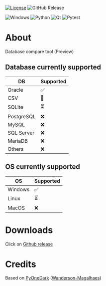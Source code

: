 [![License](https://img.shields.io/badge/License-Apache%202.0-blue.svg)](https://opensource.org/licenses/Apache-2.0)
![GitHub Release](https://img.shields.io/github/v/release/creagleone/dbtective)

![Windows](https://img.shields.io/badge/Windows-0078D6?style=for-the-badge&logo=windows&logoColor=white)
![Python](https://img.shields.io/badge/python-3670A0?style=for-the-badge&logo=python&logoColor=ffdd54)
![Qt](https://img.shields.io/badge/Qt-%23217346.svg?style=for-the-badge&logo=Qt&logoColor=white)
![Pytest](https://img.shields.io/badge/pytest-%23ffffff.svg?style=for-the-badge&logo=pytest&logoColor=2f9fe3)

# About
Database compare tool (Preview)

## Database currently supported
| DB | Supported |
|--|--|
| Oracle | ✅ |
| CSV | 🔄 |
| SQLite | ⏳ |
| PostgreSQL | ❌ |
| MySQL | ❌ |
| SQL Server | ❌ |
| MariaDB | ❌ |
| Others | ❌ |

## OS currently supported
| OS | Supported |
|--|--|
| Windows | ✅ |
| Linux | ⏳ |
| MacOS | ❌ |

# Downloads
Click on [Github release](https://github.com/creagleone/dbtective/releases/latest)

# Credits
Based on [PyOneDark](https://github.com/Wanderson-Magalhaes/PyOneDark_Qt_Widgets_Modern_GUI) ([Wanderson-Magalhaes](https://github.com/Wanderson-Magalhaes))